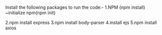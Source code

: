 Install the following packages to run the code:-
1.NPM (npm install)
 ~initialize npm(npm init)

2.npm install express
3.npm install body-parser
4.install ejs
5.npm install axios